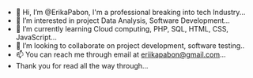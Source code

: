 - 👋 Hi, I’m @ErikaPabon, I'm a professional breaking into tech Industry...
- 👀 I’m interested in project Data Analysis, Software Development...
- 🌱 I’m currently learning Cloud computing, PHP, SQL, HTML, CSS, JavaScript...
- 💞️ I’m looking to collaborate on project development, software testing..
- 📫 You can reach me through email at eriikapabon@gmail.com...
- Thank you for read all the way through...
